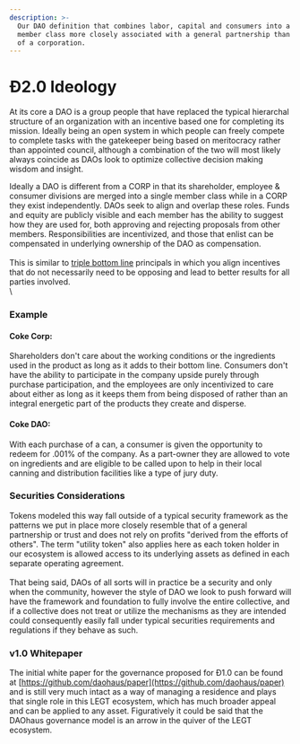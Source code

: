 ```yaml
---
description: >-
  Our DAO definition that combines labor, capital and consumers into a single
  member class more closely associated with a general partnership than with that
  of a corporation.
---
```


# Đ2.0 Ideology

At its core a DAO is a group people that have replaced the typical hierarchal structure of an organization with an incentive based one for completing its mission.  Ideally being an open system in which people can freely compete to complete tasks with the gatekeeper being based on meritocracy rather than appointed council, although a combination of the two will most likely always coincide as DAOs look to optimize collective decision making wisdom and insight.

Ideally a DAO is different from a CORP in that its shareholder, employee & consumer divisions are merged into a single member class while in a CORP they exist independently.  DAOs seek to align and overlap these roles. Funds and equity are publicly visible and each member has the ability to suggest how they are used for, both approving and rejecting proposals from other members. Responsibilities are incentivized, and those that enlist can be compensated in underlying ownership of the DAO as compensation. \
\
This is similar to [triple bottom line](https://en.wikipedia.org/wiki/Triple\_bottom\_line) principals in which you align incentives that do not necessarily need to be opposing and lead to better results for all parties involved.\
\


### **Example**

#### Coke Corp: &#x20;

Shareholders don't care about the working conditions or the ingredients used in the product as long as it adds to their bottom line. Consumers don't have the ability to participate in the company upside purely through purchase participation, and the employees are only incentivized to care about either as long as it keeps them from being disposed of rather than an integral energetic part of the products they create and disperse.

#### Coke DAO:

With each purchase of a can, a consumer is given the opportunity to redeem for .001% of the company.  As a part-owner they are allowed to vote on ingredients and are eligible to be called upon to help in their local canning and distribution facilities like a type of jury duty.

###

### Securities Considerations

Tokens modeled this way fall outside of a typical security framework as the patterns we put in place more closely resemble that of a general partnership or trust and does not rely on profits "derived from the efforts of others".  The term "utility token" also applies here as each token holder in our ecosystem is allowed access to its underlying assets as defined in each separate operating agreement.\
\
That being said, DAOs of all sorts will in practice be a security and only when the community, however the style of DAO we look to push forward will have the framework and foundation to fully involve the entire collective, and if a collective does not treat or utilize the mechanisms as they are intended could consequently easily fall under typical securities requirements and regulations if they behave as such.



### v1.0 Whitepaper

The initial white paper for the governance proposed for Đ1.0 can be found at [https://github.com/daohaus/paper](https://github.com/daohaus/paper) and is still very much intact as a way of managing a residence and plays that single role in this LEGT ecosystem, which has much broader appeal and can be applied to any asset.  Figuratively it could be said that the DAOhaus governance model is an arrow in the quiver of the LEGT ecosystem.

